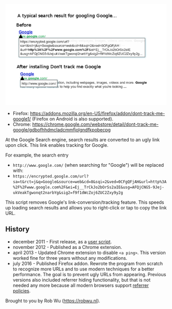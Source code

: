 ![](screenshot.png)

- Firefox: https://addons.mozilla.org/en-US/firefox/addon/dont-track-me-google1/ (Firefox on Android is also supported).
- Chrome: https://chrome.google.com/webstore/detail/dont-track-me-google/gdbofhhdmcladcmmfjolgndfkpobecpg

At the Google Search engine, search results are converted to an ugly link upon click. This link enables tracking for Google.

For example, the search entry

- `http://www.google.com/` (when searching for "Google") will be replaced with:
- `https://encrypted.google.com/url?sa=t&rct=j&q=Google&source=web&cd=8&sqi=2&ved=0CFgQFjAH&url=http%3A%2F%2Fwww.google.com%2F&ei=Ej__TrCkJo2bOrSs2aIE&usg=AFQjCNG5-9Jej-ukVeakTgwonqt2narbYg&sig2=f9f1dWcZoj6ZUC2Zxy9y2g`

This script removes Google's link-conversion/tracking feature.
This speeds up loading search results and allows you to right-click or tap to copy the link URL.

## History

- december 2011 - First release, as a [user script](https://web.archive.org/web/20140424090201/https://userscripts.org/scripts/show/121923).
- november 2012 - Published as a Chrome extension.
- april 2013 - Updated Chrome extension to disable `<a ping>`. This version worked fine for three years without any modifications.
- july 2016 - Published Firefox addon. Rewrote the program from scratch to recognize more URLs and to use modern techniques for a better performance.
  The goal is to prevent ugly URLs from appearing.
  Previous versions also included referrer hiding functionality, but that is not needed any more because all modern browsers support [referrer policies](https://blog.mozilla.org/security/2015/01/21/meta-referrer/).

Brought to you by Rob Wu (https://robwu.nl).
